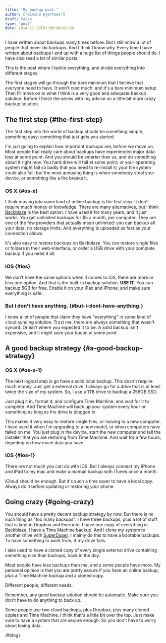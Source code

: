 ```yaml
---
title: "My backup post."
author: ["Eivind Hjertnes"]
draft: false
type: "post"
date: 2014-11-28T01:00:00+01:00
---
```


I have written about backups many times before. But I still know a lot
of people that never do backups. And I think I know why. Every time I
have written about backups I end up with a huge list of things people
should do. I have also read a lot of similar posts.

This is the post where I tackle everything, and divide everything into
different stages.

The first stages will go through the bare minimum that I believe that
everyone need to have. It won't cost much, and it's a bare minimum
setup. Then I'll move on to what I think is a very good and adequate
backup solution. Before I finish the series with my advice on a little
bit more crazy backup solution.


## The first step {#the-first-step}

The first step into the world of backup should be something simple,
something easy; something that just gets you started.

I'm just going to explain how important backups are, before we move on.
Most people that really care about backups have experienced major
data-loss at some point. And you should be smarter than us, and do
something about it right now. You hard drive will fail at some point; or
your operating system might fail so badly that you need to re-install
it; your file system could also fail; but the most annoying thing is
when somebody steal your device, or something like a fire breaks it.


### OS X {#os-x}

I think moving into some kind of online backup is the first step. It
don't require much money or knowledge. There are many alternatives, but
I think [Backblaze](https://www.backblaze.com) is the best option. I
have used it for many years, and it just works. You get unlimited
backups for $5 a month, per computer. They are one of the few providers
that actually mean unlimited: you can backup all your data, no storage
limits. And everything is uploaded as fast as your connection allows.

It's also easy to restore backups on Backblaze. You can restore single
files or folders in their web-interface, or order a USB drive with your
complete backup if you need it all.


### iOS {#ios}

We don't have the same options when it comes to iOS, there are more or
less one option. And that is the built-in backup solution. **USE IT**. You
can backup 5GB for free. Enable it on your iPad and iPhone; and make
sure everything is safe.


### But I don't have anything. {#but-i-dont-have-anything.}

I know a lot of people that claim they have "everything" in some kind of
cloud syncing solution. Trust me, there are always something that wasn't
synced. Or isn't where you expected it to be. A solid backup isn't
expensive, and it might save your bacon at some point.


## A good backup strategy {#a-good-backup-strategy}


### OS X {#os-x-1}

The next logical step is go have a solid local backup. This dosn't
require much money. Just get a external drive. I always go for a drive
that is at least twice the size of my system. So, I use a 1TB drive to
backup a 256GB SSD.

Just plug it in, format it; and configure Time Machine; and wait for it
to complete. And Time Machine will back up your system every hour or
something as long as the drive is plugged in.

This makes it very easy to restore single files, or moving to a new
computer. I have used it when I'm upgrading to a new model, or when
computers have failed on me. You just plug in the device, start the new
computer and tell the installer that you are restoring from Time
Machine. And wait for a few hours; depeding on how much data you have.


### iOS {#ios-1}

There are not much you can do with iOS. But I always connect my iPhone
and iPad to my mac and make a manual backup with iTunes once a month.

iCloud should be enough. But it's such a time saver to have a local
copy. Always do it before updating or restoring your phone.


## Going crazy {#going-crazy}

You should have a pretty decent backup strategy by now. But there is no
such thing as "too many backups". I have three backups, plus a lot of
stuff that is kept in Dropbox and Evernote. I have one copy of
everything in Backblaze, I have a Time Machine backup. And I clone my
system to another drive with
[SuperDuper](http://www.shirt-pocket.com/SuperDuper/SuperDuperDescription.html).
I mainly do this to have a bootable backups. To have something to work
from, if my drive fails.

I also used to have a cloned copy of every single external drive
containing something else than backups, back in the day.

Most people have less backups than me, and a some people have more. My
personal opinion is that you are pretty secure if you have an online
backup, plus a Time Machine backup and a cloned copy.

Different people, different needs.

Remember, any good backup solution should be automatic. Make sure you
don't have to do anything to back up.

Some people use two cloud backups, plus Dropbox, plus many cloned copies
and Time Machine. I think that's a little bit over the top. Just make
sure to have a system that are secure enough. So you don't have to worry
about losing data.

(#blog)
